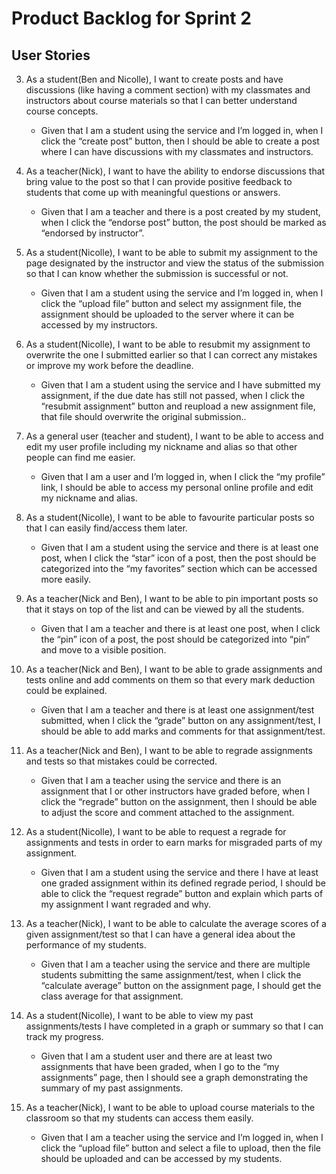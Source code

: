 # Product Backlog for Sprint 2

## User Stories

3. As a student(Ben and Nicolle), I want to create posts and have discussions (like having a comment section) with my classmates and instructors about course materials so that I can better understand course concepts.
   * Given that I am a student using the service and I’m logged in, when I click the “create post” button, then I should be able to create a post where I can have discussions with my classmates and instructors.

4. As a teacher(Nick), I want to have the ability to endorse discussions that bring value to the post so that I can provide positive feedback to students that come up with meaningful questions or answers.
   * Given that I am a teacher and there is a post created by my student, when I click the “endorse post” button, the post should be marked as “endorsed by instructor”.

5. As a student(Nicolle), I want to be able to submit my assignment to the page designated by the instructor and view the status of the submission so that I can know whether the submission is successful or not.
   * Given that I am a student using the service and I’m logged in, when I click the “upload file” button and select my assignment file, the assignment should be uploaded to the server where it can be accessed by my instructors.

6. As a student(Nicolle), I want to be able to resubmit my assignment to overwrite the one I submitted earlier so that I can correct any mistakes or improve my work before the deadline.
   * Given that I am a student using the service and I have submitted my assignment, if the due date has still not passed, when I click the “resubmit assignment” button and reupload a new assignment file, that  file should overwrite the original submission..

7. As a general user (teacher and student), I want to be able to access and edit my user profile including my nickname and alias so that other people can find me easier.
   * Given that I am a user and I’m logged in, when I click the “my profile” link, I should be able to access my personal online profile and edit my nickname and alias.

10. As a student(Nicolle), I want to be able to favourite particular posts so that I can easily find/access them later.
    * Given that I am a student using the service and there is at least one post, when I click the “star” icon of a post, then the post should be categorized into the “my favorites” section which can be accessed more easily.

11. As a teacher(Nick and Ben), I want to be able to pin important posts so that it stays on top of the list and can be viewed by all the students.
    * Given that I am a teacher and there is at least one post, when I click the “pin” icon of a post, the post should be categorized into “pin” and move to a visible position.

12. As a teacher(Nick and Ben), I want to be able to grade assignments and tests online and add comments on them so that every mark deduction could be explained.
    * Given that I am a teacher and there is at least one assignment/test submitted, when I click the “grade” button on any assignment/test, I should be able to add marks and comments for that assignment/test.

13. As a teacher(Nick and Ben), I want to be able to regrade assignments and tests so that mistakes could be corrected.
    * Given that I am a teacher using the service and there is an assignment that I or other instructors have graded before, when I click the “regrade” button on the assignment, then I should be able to adjust the score and comment attached to the assignment.

14. As a student(Nicolle), I want to be able to request a regrade for assignments and tests in order to earn marks for misgraded parts of my assignment.
    * Given that I am a student using the service and there I have at least one graded assignment within its defined regrade period, I should be able to click the “request regrade” button and explain which parts of my assignment I want regraded and why.

15. As a teacher(Nick), I want to be able to calculate the average scores of a given assignment/test so that I can have a general idea about the performance of my students.
    * Given that I am a teacher using the service and there are multiple students submitting the same assignment/test, when I click the “calculate average” button on the assignment page, I should get the class average for that assignment.

16. As a student(Nicolle), I want to be able to view my past assignments/tests I have completed in a graph or summary so that I can track my progress.
    * Given that I am a student user and there are at least two assignments that have been graded, when I go to the “my assignments” page, then I should see a graph demonstrating the summary of my past assignments.

18. As a teacher(Nick), I want to be able to upload course materials to the classroom so that my students can access them easily.
    * Given that I am a teacher using the service and I’m logged in, when I click the “upload file” button and select a file to upload, then the file should be uploaded and can be accessed by my students.
